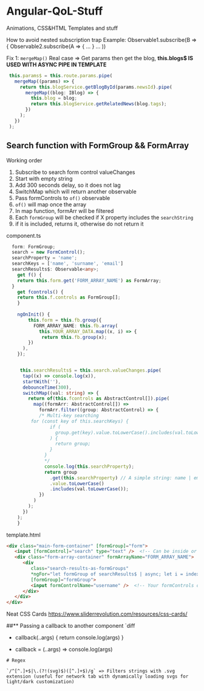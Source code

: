 # Angular-QoL-Stuff
Animations, CSS&amp;HTML Templates and stuff

How to avoid nested subscription trap
Example:
Observable1.subscribe(B => { 
  Observable2.subscribe(A => {
  ...
    }
    ...
    ))
    
 Fix 1: ```mergeMap()```
 Real case => Get params then get the blog, **this.blogs$ IS USED WITH ASYNC PIPE IN TEMPLATE**
   ```ts
    this.params$ = this.route.params.pipe(
      mergeMap((params) => {
        return this.blogService.getBlogById(params.newsId).pipe(
          mergeMap((blog: IBlog) => {
            this.blog = blog;
            return this.blogService.getRelatedNews(blog.tags);
          })
        );
      })
    );
   ```


## **Search function with FormGroup && FormArray** ##



Working order
1. Subscribe to search form control valueChanges 
2. Start with empty string
3. Add 300 seconds delay, so it does not lag
4. SwitchMap which will return another observable
5. Pass formControls to `of()` observable
6. `of()` will map once the array 
7. In map function, formArr will be filtered
8. Each `formGroup` will be checked if X property includes the `searchString`
9. if it is included, returns it, otherwise do not return it




component.ts
```ts
  form: FormGroup;
  search = new FormControl();
  searchProperty = 'name';
  searchKeys = ['name', 'surname', 'email']
  searchResults$: Observable<any>;
    get f() {
    return this.form.get('FORM_ARRAY_NAME') as FormArray;
  }
    get fcontrols() {
    return this.f.controls as FormGroup[];
    }
 
    ngOnInit() { 
        this.form = this.fb.group({
          FORM_ARRAY_NAME: this.fb.array(
            this.YOUR_ARRAY_DATA.map((x, i) => {
             return this.fb.group(x);
        })
      ),
    });


     this.searchResults$ = this.search.valueChanges.pipe(
      tap((x) => console.log(x)),
      startWith(''),
      debounceTime(300),
      switchMap((val: string) => {
        return of(this.fcontrols as AbstractControl[]).pipe(
          map((formArr: AbstractControl[]) =>
            formArr.filter((group: AbstractControl) => {
            /* Multi-key searching
         for (const key of this.searchKeys) {
                if (
                  group.get(key).value.toLowerCase().includes(val.toLowerCase())
                ) {
                  return group;
                }
              }
              */
              console.log(this.searchProperty);
              return group
                .get(this.searchProperty) // A simple string: name | email | phone
                .value.toLowerCase()
                .includes(val.toLowerCase());
            })
          )
        );
      })
    );
    }
```
template.html
```html
<div class="main-form-container" [formGroup]="form">
   <input [formControl]="search" type="text" />  <!-- Can be inside or outside formGroup -->
   <div class="form-array-container" formArrayName="FORM_ARRAY_NAME">
      <div
         class="search-results-as-formGroups"
         *ngFor="let formGroup of searchResults$ | async; let i = index"
         [formGroup]="formGroup">
         <input formControlName="username" />  <!-- Your formControls of each formGroup -->
      </div>
   </div>
</div>

```
Neat CSS Cards
https://www.sliderrevolution.com/resources/css-cards/

##** Passing a callback to another component
`diff
- callback(..args) { return console.log(args) }
+ callback = (..args) => console.log(args)
```
# Regex

`/^[^.]+$|\.(?!(svg)$)([^.]+$)/g` => Filters strings with .svg extension (useful for network tab with dynamically loading svgs for light/dark customization)
